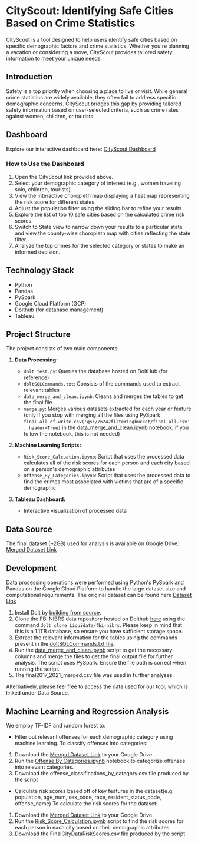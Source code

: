 # CityScout: Identifying Safe Cities Based on Crime Statistics

CityScout is a tool designed to help users identify safe cities based on specific demographic factors and crime statistics. Whether you're planning a vacation or considering a move, CityScout provides tailored safety information to meet your unique needs.

## Introduction

Safety is a top priority when choosing a place to live or visit. While general crime statistics are widely available, they often fail to address specific demographic concerns. CityScout bridges this gap by providing tailored safety information based on user-selected criteria, such as crime rates against women, children, or tourists.

## Dashboard

Explore our interactive dashboard here: [CityScout Dashboard](https://public.tableau.com/app/profile/sai.paresh.karyekar/viz/CityScout_17316885780750/Dashboard1#1)

### How to Use the Dashboard

1. Open the CityScout link provided above.
2. Select your demographic category of interest (e.g., women traveling solo, children, tourists).
3. View the interactive choropleth map displaying a heat map representing the risk score for different states.
4. Adjust the population filter using the sliding bar to refine your results.
5. Explore the list of top 10 safe cities based on the calculated crime risk scores.
6. Switch to State view to narrow down your results to a particular state and view the county-wise choropleth map with cities reflecting the state filter.
7. Analyze the top crimes for the selected category or states to make an informed decision.

   
## Technology Stack

- Python
- Pandas
- PySpark
- Google Cloud Platform (GCP)
- Dolthub (for database management)
- Tableau

## Project Structure

The project consists of two main components:

1. **Data Processing:**
   - `dolt_test.py`: Queries the database hosted on DoltHub (for reference)
   - `doltSQLCommands.txt`: Consists of the commands used to extract relevant tables
   - `data_merge_and_clean.ipynb`: Cleans and merges the tables to get the final file
   - `merge.py`: Merges various datasets extracted for each year or feature (only if you stop with merging all the files using PySpark `final_all_df.write.csv('gs://6242filteringbucket/final_all.csv', header=True)` in the data_merge_and_clean.ipynb notebook; if you follow the notebook, this is not needed)

2. **Machine Learning Scripts:**
   - `Risk_Score_Calcuation.ipynb`: Script that uses the processed data calculates all of the risk scores for each person and each city based on a person's demographic attributes
   - `Offense_By_Categories.ipynb`: Script that uses the processed data to find the crimes most associated with victims that are of a specific demographic
3. **Tableau Dashboard:**
   - Interactive visualization of processed data

## Data Source

The final dataset (~2GB) used for analysis is available on Google Drive: [Merged Dataset Link](https://drive.google.com/file/d/1bwY2fyMjmfNOJpI-wdUImQXk9CvTFs9E/view)

## Development

Data processing operations were performed using Python's PySpark and Pandas on the Google Cloud Platform to handle the large dataset size and computational requirements. The original dataset can be found here [Dataset Link](https://www.dolthub.com/repositories/Liquidata/fbi-nibrs)

1.  Install Dolt by [building from source](https://docs.dolthub.com/introduction/installation/source).
2.  Clone the FBI NIBRS data repository hosted on Dolthub [here](https://www.dolthub.com/repositories/Liquidata/fbi-nibrs) using the command `dolt clone Liquidata/fbi-nibrs`. Please keep in mind that this is a 1.1TB database, so ensure you have sufficient storage space.
3.  Extract the relevant information for the tables using the commands present in the [doltSQLCommands.txt file](https://github.com/abhaysastry1/cityscout/blob/main/doltSQLCommands.txt).
4. Run the [data_merge_and_clean.ipynb](https://github.com/abhaysastry1/cityscout/blob/main/data_merge_and_clean.ipynb) script to get the necessary columns and merge the files to get the final output file for further analysis. The script uses PySpark. Ensure the file path is correct when running the script.
5. The final2017_2021_merged.csv file was used in further analyses.

Alternatively, please feel free to access the data used for our tool, which is linked under Data Source.

## Machine Learning and Regression Analysis
We employ TF-IDF and random forest to:
- Filter out relevant offenses for each demographic category using machine learning.
  To classify offenses into categories:
1. Download the [Merged Dataset Link](https://drive.google.com/file/d/1bwY2fyMjmfNOJpI-wdUImQXk9CvTFs9E/view) to your Google Drive
2. Run the [Offense By Categories.ipynb](https://github.com/abhaysastry1/cityscout/blob/main/Offense_By_Categories.ipynb) notebook to categorize  offenses into relevant categories.
3. Download the offense_classifications_by_category.csv file produced by the script

- Calculate risk scores based off of key features in the dataset(e.g. population, age_num, sex_code, race, resident_status_code, offense_name)
To calculate the risk scores for the dataset:
1. Download the [Merged Dataset Link](https://drive.google.com/file/d/1bwY2fyMjmfNOJpI-wdUImQXk9CvTFs9E/view) to your Google Drive
2. Run the [Risk_Score_Calculation.ipynb](https://github.com/abhaysastry1/cityscout/blob/main/Risk_Score_Calculation.ipynb) script to find the risk scores for each person in each city based on their demographic attributes
3. Download the FinalCityDataRiskScores.csv file produced by the script

<!--
## Limitations
- The current dataset is static and does not include real-time updates.
- Some states are not included in the dataset due to data availability constraints.
- The dashboard is currently available only as a Tableau visualization.

## Future Enhancements

- Incorporate real-time data updates
- Expand demographic categories
- Incorporate missing states
- Develop mobile applications for on-the-go access
-->
